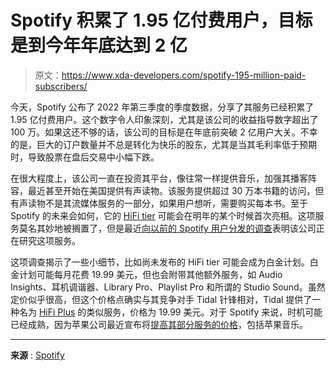 # Spotify 积累了 1.95 亿付费用户，目标是到今年年底达到 2 亿

> 原文：<https://www.xda-developers.com/spotify-195-million-paid-subscribers/>

今天，Spotify 公布了 2022 年第三季度的季度数据，分享了其服务已经积累了 1.95 亿付费用户。这个数字令人印象深刻，尤其是该公司的收益指导数字超出了 100 万。如果这还不够的话，该公司的目标是在年底前突破 2 亿用户大关。不幸的是，巨大的订户数量并不总是转化为快乐的股东，尤其是当其毛利率低于预期时，导致股票在盘后交易中小幅下跌。

在很大程度上，该公司一直在投资其平台，像往常一样提供音乐，加强其播客阵容，最近甚至开始在美国提供有声读物。该服务提供超过 30 万本书籍的访问，但有声读物不是其流媒体服务的一部分，如果用户想听，需要购买每本书。至于 Spotify 的未来会如何，它的 [HiFi tier](https://www.xda-developers.com/spotify-hifi-lossless-music-streaming/) 可能会在明年的某个时候首次亮相。这项服务莫名其妙地被搁置了，但是最近[向以前的 Spotify 用户分发的调查](https://www.xda-developers.com/spotify-platinum-hifi-streaming-tier/)表明该公司正在研究这项服务。

这项调查揭示了一些小细节，比如尚未发布的 HiFi tier 可能会成为白金计划。白金计划可能每月花费 19.99 美元，但也会附带其他额外服务，如 Audio Insights、耳机调谐器、Library Pro、Playlist Pro 和所谓的 Studio Sound。虽然定价似乎很高，但这个价格点确实与其竞争对手 Tidal 针锋相对，Tidal 提供了一种名为 [HiFi Plus](https://www.xda-developers.com/tidal-early-access-program-for-android/) 的类似服务，价格为 19.99 美元。对于 Spotify 来说，时机可能已经成熟，因为苹果公司最近宣布将[提高其部分服务的价格](https://www.xda-developers.com/apple-charging-more-music-tv/)，包括苹果音乐。

* * *

**来源** : [Spotify](https://s29.q4cdn.com/175625835/files/doc_financials/2022/q3/Q3-2022-Shareholder-Deck-FINAL-LOCKED.pdf)